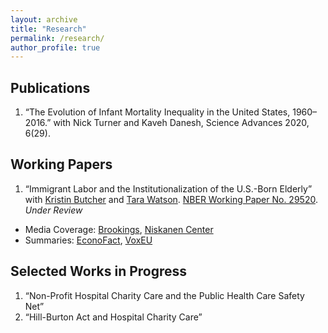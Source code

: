 ```yaml
---
layout: archive
title: "Research"
permalink: /research/
author_profile: true
---
```


## Publications

1. “The Evolution of Infant Mortality Inequality in the United States, 1960–2016.” with Nick Turner and Kaveh Danesh, Science Advances 2020, 6(29).

## Working Papers

1. “Immigrant Labor and the Institutionalization of the U.S.-Born Elderly” with [Kristin Butcher](https://www.wellesley.edu/economics/faculty/butcherk) and [Tara Watson](https://econ.williams.edu/profile/twatson/). [NBER Working Paper No. 29520](/files/w29520.pdf). *Under Review* 
- Media Coverage: [Brookings](https://www.brookings.edu/blog/up-front/2021/12/02/hutchins-roundup-immigrant-labor-nafta-and-more/), [Niskanen Center](https://www.niskanencenter.org/immigrant-labor-holds-the-key-to-whether-americans-can-age-at-home/)
- Summaries: [EconoFact](https://econofact.org/immigrant-workers-and-care-for-americas-elderly), [VoxEU](https://voxeu.org/article/immigration-and-care-america-s-older-population)

## Selected Works in Progress

1. “Non-Profit Hospital Charity Care and the Public Health Care Safety Net”
2. “Hill-Burton Act and Hospital Charity Care”

<!-- {% if author.googlescholar %}
  You can also find my articles on <u><a href="{{author.googlescholar}}">my Google Scholar profile</a>.</u>
{% endif %}

{% include base_path %}

{% for post in site.publications reversed %}
  {% include archive-single.html %}
{% endfor %}
 -->